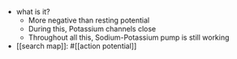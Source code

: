   * what is it?
    * More negative than resting potential
    * During this, Potassium channels close
    * Throughout all this, Sodium-Potassium pump is still working
  * [[search map]]: #[[action potential]]